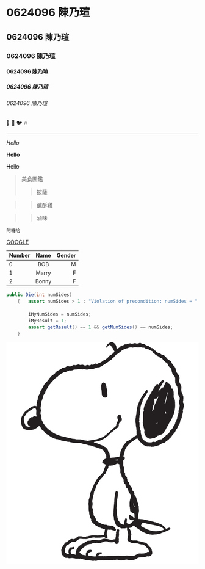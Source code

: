 # 0624096 陳乃瑄
## 0624096 陳乃瑄
### 0624096 陳乃瑄
#### 0624096 陳乃瑄
##### 0624096 陳乃瑄
###### 0624096 陳乃瑄
:poop:
:clap:
:bird:
:fire:

---

*Hello*

**Hello**

~~Hello~~

>美食圖鑑
>>披薩

>>鹹酥雞

>>滷味

```
阿囉哈
```

[GOOGLE](https://www.google.com.tw/)

|Number| Name |Gender|
|:-----|:----:|-----:|
|0|BOB|M|
|1|Marry|F|
|2|Bonny|F|

```java
public Die(int numSides)
    {   assert numSides > 1 : "Violation of precondition: numSides = " + numSides + "numSides must be greater than 1";

        iMyNumSides = numSides;
        iMyResult = 1;
        assert getResult() == 1 && getNumSides() == numSides;
    }
```

![Snoopy](001.png "Snoopy")

